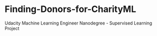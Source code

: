 # Finding-Donors-for-CharityML
Udacity Machine Learning Engineer Nanodegree - Supervised Learning Project

